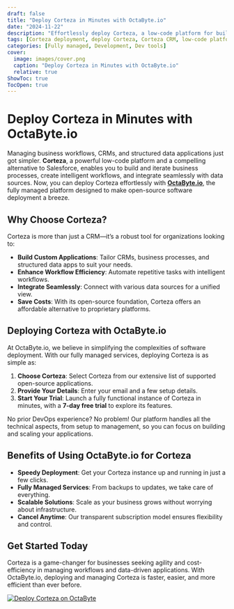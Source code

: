 ```yaml
---
draft: false
title: "Deploy Corteza in Minutes with OctaByte.io"
date: "2024-11-22"
description: "Effortlessly deploy Corteza, a low-code platform for building CRM and business apps, using OctaByte.io. Get started in minutes with our fully managed service, designed to simplify your workflow."
tags: [Corteza deployment, deploy Corteza, Corteza CRM, low-code platform, OctaByte.io, manage open-source software, Corteza alternative to Salesforce, business process automation, cloud CRM deployment]
categories: [Fully managed, Development, Dev tools]
cover:
  image: images/cover.png
  caption: "Deploy Corteza in Minutes with OctaByte.io"
  relative: true
ShowToc: true
TocOpen: true
---
```


# Deploy Corteza in Minutes with OctaByte.io

Managing business workflows, CRMs, and structured data applications just got simpler. **Corteza**, a powerful low-code platform and a compelling alternative to Salesforce, enables you to build and iterate business processes, create intelligent workflows, and integrate seamlessly with data sources. Now, you can deploy Corteza effortlessly with **[OctaByte.io](https://octabyte.io)**, the fully managed platform designed to make open-source software deployment a breeze.

## Why Choose Corteza?

Corteza is more than just a CRM—it’s a robust tool for organizations looking to:  
- **Build Custom Applications**: Tailor CRMs, business processes, and structured data apps to suit your needs.  
- **Enhance Workflow Efficiency**: Automate repetitive tasks with intelligent workflows.  
- **Integrate Seamlessly**: Connect with various data sources for a unified view.  
- **Save Costs**: With its open-source foundation, Corteza offers an affordable alternative to proprietary platforms.  

## Deploying Corteza with OctaByte.io

At OctaByte.io, we believe in simplifying the complexities of software deployment. With our fully managed services, deploying Corteza is as simple as:  
1. **Choose Corteza**: Select Corteza from our extensive list of supported open-source applications.  
2. **Provide Your Details**: Enter your email and a few setup details.  
3. **Start Your Trial**: Launch a fully functional instance of Corteza in minutes, with a **7-day free trial** to explore its features.  

No prior DevOps experience? No problem! Our platform handles all the technical aspects, from setup to management, so you can focus on building and scaling your applications.  

## Benefits of Using OctaByte.io for Corteza

- **Speedy Deployment**: Get your Corteza instance up and running in just a few clicks.  
- **Fully Managed Services**: From backups to updates, we take care of everything.  
- **Scalable Solutions**: Scale as your business grows without worrying about infrastructure.  
- **Cancel Anytime**: Our transparent subscription model ensures flexibility and control.  

## Get Started Today

Corteza is a game-changer for businesses seeking agility and cost-efficiency in managing workflows and data-driven applications. With OctaByte.io, deploying and managing Corteza is faster, easier, and more efficient than ever before.

[![Deploy Corteza on OctaByte](/images/octabyte-deploy.png)](https://octabyte.io/development/dev-tools/corteza/)